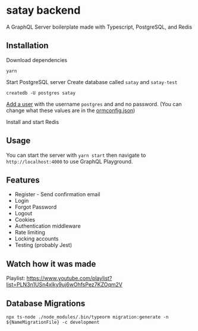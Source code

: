 # satay backend

A GraphQL Server boilerplate made with Typescript, PostgreSQL, and Redis

## Installation

Download dependencies 
```
yarn
```
Start PostgreSQL server
Create database called `satay` and `satay-test`
```
createdb -U postgres satay 
```
[Add a user](https://medium.com/coding-blocks/creating-user-database-and-adding-access-on-postgresql-8bfcd2f4a91e) with the username `postgres` and and no password. (You can change what these values are in the [ormconfig.json](https://github.com/benawad/graphql-ts-server-boilerplate/blob/master/ormconfig.json))

Install and start Redis

## Usage

You can start the server with `yarn start` then navigate to `http://localhost:4000` to use GraphQL Playground.

## Features

* Register - Send confirmation email
* Login
* Forgot Password
* Logout  
* Cookies
* Authentication middleware
* Rate limiting
* Locking accounts
* Testing (probably Jest)

## Watch how it was made

Playlist: https://www.youtube.com/playlist?list=PLN3n1USn4xlky9uj6wOhfsPez7KZOqm2V


## Database Migrations

```
npx ts-node ./node_modules/.bin/typeorm migration:generate -n ${NameMigrationFile} -c development
```